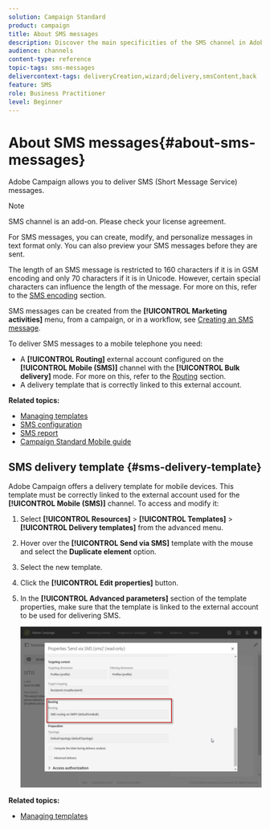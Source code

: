 ```yaml
---
solution: Campaign Standard
product: campaign
title: About SMS messages
description: Discover the main specificities of the SMS channel in Adobe Campaign.
audience: channels
content-type: reference
topic-tags: sms-messages
delivercontext-tags: deliveryCreation,wizard;delivery,smsContent,back
feature: SMS
role: Business Practitioner
level: Beginner
---
```


# About SMS messages{#about-sms-messages}

Adobe Campaign allows you to deliver SMS (Short Message Service) messages.

>[!NOTE]
>
>SMS channel is an add-on. Please check your license agreement.

For SMS messages, you can create, modify, and personalize messages in text format only. You can also preview your SMS messages before they are sent.

The length of an SMS message is restricted to 160 characters if it is in GSM encoding and only 70 characters if it is in Unicode. However, certain special characters can influence the length of the message. For more on this, refer to the [SMS encoding](../../administration/using/configuring-sms-channel.md#sms-encoding--length-and-transliteration) section.

SMS messages can be created from the **[!UICONTROL Marketing activities]** menu, from a campaign, or in a workflow, see [Creating an SMS message](../../channels/using/creating-an-sms-message.md).

To deliver SMS messages to a mobile telephone you need:

* A **[!UICONTROL Routing]** external account configured on the **[!UICONTROL Mobile (SMS)]** channel with the **[!UICONTROL Bulk delivery]** mode. For more on this, refer to the [Routing](../../administration/using/configuring-sms-channel.md#defining-an-sms-routing) section.
* A delivery template that is correctly linked to this external account.

**Related topics:**

* [Managing templates](../../start/using/marketing-activity-templates.md)
* [SMS configuration](../../administration/using/configuring-sms-channel.md#defining-an-sms-routing)
* [SMS report](../../reporting/using/sms-report.md)
* [Campaign Standard Mobile guide](https://helpx.adobe.com/campaign/kb/acs-mobile.html)

## SMS delivery template {#sms-delivery-template}

Adobe Campaign offers a delivery template for mobile devices. This template must be correctly linked to the external account used for the **[!UICONTROL Mobile (SMS)]** channel. To access and modify it:

1. Select **[!UICONTROL Resources]** > **[!UICONTROL Templates]** > **[!UICONTROL Delivery templates]** from the advanced menu.
1. Hover over the **[!UICONTROL Send via SMS]** template with the mouse and select the **Duplicate element** option.
1. Select the new template.
1. Click the **[!UICONTROL Edit properties]** button.
1. In the **[!UICONTROL Advanced parameters]** section of the template properties, make sure that the template is linked to the external account to be used for delivering SMS.

   ![](assets/sms_template.png)

**Related topics:**

* [Managing templates](../../start/using/marketing-activity-templates.md)

